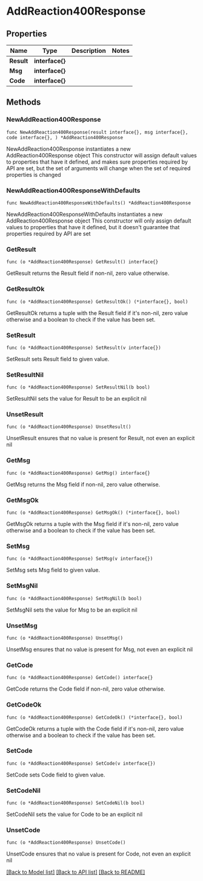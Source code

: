 # AddReaction400Response

## Properties

Name | Type | Description | Notes
------------ | ------------- | ------------- | -------------
**Result** | **interface{}** |  | 
**Msg** | **interface{}** |  | 
**Code** | **interface{}** |  | 

## Methods

### NewAddReaction400Response

`func NewAddReaction400Response(result interface{}, msg interface{}, code interface{}, ) *AddReaction400Response`

NewAddReaction400Response instantiates a new AddReaction400Response object
This constructor will assign default values to properties that have it defined,
and makes sure properties required by API are set, but the set of arguments
will change when the set of required properties is changed

### NewAddReaction400ResponseWithDefaults

`func NewAddReaction400ResponseWithDefaults() *AddReaction400Response`

NewAddReaction400ResponseWithDefaults instantiates a new AddReaction400Response object
This constructor will only assign default values to properties that have it defined,
but it doesn't guarantee that properties required by API are set

### GetResult

`func (o *AddReaction400Response) GetResult() interface{}`

GetResult returns the Result field if non-nil, zero value otherwise.

### GetResultOk

`func (o *AddReaction400Response) GetResultOk() (*interface{}, bool)`

GetResultOk returns a tuple with the Result field if it's non-nil, zero value otherwise
and a boolean to check if the value has been set.

### SetResult

`func (o *AddReaction400Response) SetResult(v interface{})`

SetResult sets Result field to given value.


### SetResultNil

`func (o *AddReaction400Response) SetResultNil(b bool)`

 SetResultNil sets the value for Result to be an explicit nil

### UnsetResult
`func (o *AddReaction400Response) UnsetResult()`

UnsetResult ensures that no value is present for Result, not even an explicit nil
### GetMsg

`func (o *AddReaction400Response) GetMsg() interface{}`

GetMsg returns the Msg field if non-nil, zero value otherwise.

### GetMsgOk

`func (o *AddReaction400Response) GetMsgOk() (*interface{}, bool)`

GetMsgOk returns a tuple with the Msg field if it's non-nil, zero value otherwise
and a boolean to check if the value has been set.

### SetMsg

`func (o *AddReaction400Response) SetMsg(v interface{})`

SetMsg sets Msg field to given value.


### SetMsgNil

`func (o *AddReaction400Response) SetMsgNil(b bool)`

 SetMsgNil sets the value for Msg to be an explicit nil

### UnsetMsg
`func (o *AddReaction400Response) UnsetMsg()`

UnsetMsg ensures that no value is present for Msg, not even an explicit nil
### GetCode

`func (o *AddReaction400Response) GetCode() interface{}`

GetCode returns the Code field if non-nil, zero value otherwise.

### GetCodeOk

`func (o *AddReaction400Response) GetCodeOk() (*interface{}, bool)`

GetCodeOk returns a tuple with the Code field if it's non-nil, zero value otherwise
and a boolean to check if the value has been set.

### SetCode

`func (o *AddReaction400Response) SetCode(v interface{})`

SetCode sets Code field to given value.


### SetCodeNil

`func (o *AddReaction400Response) SetCodeNil(b bool)`

 SetCodeNil sets the value for Code to be an explicit nil

### UnsetCode
`func (o *AddReaction400Response) UnsetCode()`

UnsetCode ensures that no value is present for Code, not even an explicit nil

[[Back to Model list]](../README.md#documentation-for-models) [[Back to API list]](../README.md#documentation-for-api-endpoints) [[Back to README]](../README.md)


